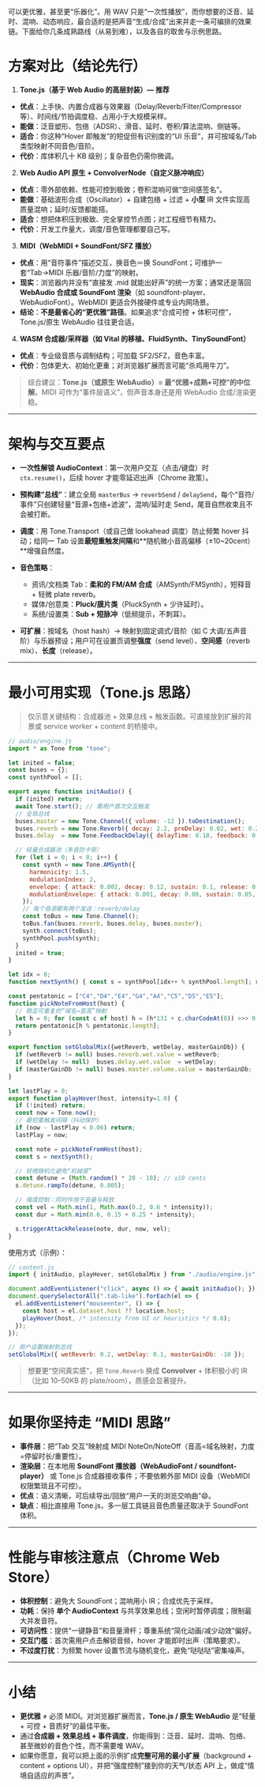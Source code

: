 可以更优雅，甚至更“乐器化”。用 WAV 只是“一次性播放”，而你想要的泛音、延时、混响、动态响应，最合适的是把声音“生成/合成”出来并走一条可编排的效果链。下面给你几条成熟路线（从易到难），以及各自的取舍与示例思路。

# 方案对比（结论先行）

1. **Tone.js（基于 Web Audio 的高层封装）— 推荐**

* **优点**：上手快、内置合成器与效果器（Delay/Reverb/Filter/Compressor 等）、时间线/节拍调度稳、占用小于大规模采样。
* **能做**：泛音塑形、包络（ADSR）、滑音、延时、卷积/算法混响、侧链等。
* **适合**：你这种“Hover 即触发”的短促但有识别度的“UI 乐音”，并可按域名/Tab 类型映射不同音色/音阶。
* **代价**：库体积几十 KB 级别；复杂音色仍需你微调。

2. **Web Audio API 原生 + ConvolverNode（自定义脉冲响应）**

* **优点**：零外部依赖、性能可控到极致；卷积混响可做“空间感签名”。
* **能做**：基础波形合成（Oscillator）+ 自建包络 + 过滤 + **小型** IR 文件实现高质量混响；延时/反馈都能搭。
* **适合**：想把体积压到极致、完全掌控节点图；对工程细节有精力。
* **代价**：开发工作量大，调度/音色管理都要自己写。

3. **MIDI（WebMIDI + SoundFont/SFZ 播放）**

* **优点**：用“音符事件”描述交互，换音色＝换 SoundFont；可维护一套“Tab→MIDI 乐器/音阶/力度”的映射。
* **现实**：浏览器内并没有“直接发 .mid 就能出好声”的统一方案；通常还是落回 **WebAudio 合成或 SoundFont 渲染**（如 soundfont-player、WebAudioFont）。WebMIDI 更适合外接硬件或专业内网场景。
* **结论**：**不是最省心的“更优雅”路径**。如果追求“合成可控 + 体积可控”，Tone.js/原生 WebAudio 往往更合适。

4. **WASM 合成器/采样器（如 Vital 的移植、FluidSynth、TinySoundFont）**

* **优点**：专业级音质与调制结构；可加载 SF2/SFZ，音色丰富。
* **代价**：包体更大、初始化更重；对浏览器扩展而言可能“杀鸡用牛刀”。

> 综合建议：**Tone.js（或原生 WebAudio）= 最“优雅+成熟+可控”的中位解**。MIDI 可作为“事件层语义”，但声音本身还是用 WebAudio 合成/渲染更稳。

---

# 架构与交互要点

* **一次性解锁 AudioContext**：第一次用户交互（点击/键盘）时 `ctx.resume()`，后续 hover 才能零延迟出声（Chrome 政策）。
* **预构建“总线”**：建立全局 `masterBus` → `reverbSend` / `delaySend`，每个“音符/事件”只创建轻量“音源+包络+滤波”，混响/延时走 Send，尾音自然收束且不会被打断。
* **调度**：用 Tone.Transport（或自己做 lookahead 调度）防止频繁 hover 抖动；给同一 Tab 设置**最短重触发间隔**和\*\*随机微小音高偏移（±10\~20cent）\*\*增强自然度。
* **音色策略**：

  * 资讯/文档类 Tab：**柔和的 FM/AM 合成**（AMSynth/FMSynth），短释音 + 轻微 plate reverb。
  * 媒体/创意类：**Pluck/膜片类**（PluckSynth + 少许延时）。
  * 系统/设置类：**Sub + 短脉冲**（低频提示，不刺耳）。
* **可扩展**：按域名（host hash）→ 映射到固定调式/音阶（如 C 大调/五声音阶）与乐器预设；用户可在设置页调整**强度**（send level）、**空间感**（reverb mix）、**长度**（release）。

---

# 最小可用实现（Tone.js 思路）

> 仅示意关键结构：合成器池 + 效果总线 + 触发函数。可直接放到扩展的背景或 service worker + content 的桥接中。

```javascript
// audio/engine.js
import * as Tone from "tone";

let inited = false;
const buses = {};
const synthPool = [];

export async function initAudio() {
  if (inited) return;
  await Tone.start(); // 需用户首次交互触发
  // 全局总线
  buses.master = new Tone.Channel({ volume: -12 }).toDestination();
  buses.reverb = new Tone.Reverb({ decay: 2.2, preDelay: 0.02, wet: 0.25 }).connect(buses.master);
  buses.delay  = new Tone.FeedbackDelay({ delayTime: 0.18, feedback: 0.22, wet: 0.18 }).connect(buses.master);

  // 轻量合成器池（多音防卡顿）
  for (let i = 0; i < 8; i++) {
    const synth = new Tone.AMSynth({
      harmonicity: 1.5,
      modulationIndex: 2,
      envelope: { attack: 0.002, decay: 0.12, sustain: 0.1, release: 0.25 },
      modulationEnvelope: { attack: 0.001, decay: 0.08, sustain: 0.05, release: 0.2 }
    });
    // 每个音源都有两个发送：reverb/delay
    const toBus = new Tone.Channel();
    toBus.fan(buses.reverb, buses.delay, buses.master);
    synth.connect(toBus);
    synthPool.push(synth);
  }
  inited = true;
}

let idx = 0;
function nextSynth() { const s = synthPool[idx++ % synthPool.length]; return s; }

const pentatonic = ["C4","D4","E4","G4","A4","C5","D5","E5"];
function pickNoteFromHost(host) {
  // 稳定可重复的“域名→音高”映射
  let h = 0; for (const c of host) h = (h*131 + c.charCodeAt(0)) >>> 0;
  return pentatonic[h % pentatonic.length];
}

export function setGlobalMix({wetReverb, wetDelay, masterGainDb}) {
  if (wetReverb != null) buses.reverb.wet.value = wetReverb;
  if (wetDelay != null)  buses.delay.wet.value  = wetDelay;
  if (masterGainDb != null) buses.master.volume.value = masterGainDb;
}

let lastPlay = 0;
export function playHover(host, intensity=1.0) {
  if (!inited) return;
  const now = Tone.now();
  // 最短重触发间隔（抖动保护）
  if (now - lastPlay < 0.06) return;
  lastPlay = now;

  const note = pickNoteFromHost(host);
  const s = nextSynth();

  // 轻微随机化避免“机械感”
  const detune = (Math.random() * 20 - 10); // ±10 cents
  s.detune.rampTo(detune, 0.005);

  // 强度控制：同时作用于音量与释放
  const vel = Math.min(1, Math.max(0.2, 0.6 * intensity));
  const dur = Math.min(0.6, 0.15 + 0.25 * intensity);

  s.triggerAttackRelease(note, dur, now, vel);
}
```

使用方式（示例）：

```javascript
// content.js
import { initAudio, playHover, setGlobalMix } from "./audio/engine.js";

document.addEventListener("click", async () => { await initAudio(); }); // 首次解锁
document.querySelectorAll(".tab-like").forEach(el => {
  el.addEventListener("mouseenter", () => {
    const host = el.dataset.host ?? location.host;
    playHover(host, /* intensity from UI or heuristics */ 0.8);
  });
});

// 用户设置映射到总线
setGlobalMix({ wetReverb: 0.2, wetDelay: 0.1, masterGainDb: -10 });
```

> 想要更“空间真实感”，把 `Tone.Reverb` 换成 **Convolver** + 体积极小的 IR（比如 10–50KB 的 plate/room），质感会显著提升。

---

# 如果你坚持走 “MIDI 思路”

* **事件层**：把“Tab 交互”映射成 MIDI NoteOn/NoteOff（音高=域名映射，力度=停留时长/重要性）。
* **渲染层**：在本地用 **SoundFont 播放器（WebAudioFont / soundfont-player）** 或 Tone.js 合成器接收事件；不要依赖外部 MIDI 设备（WebMIDI 权限繁琐且不可控）。
* **优点**：语义清晰，可后续导出/回放“用户一天的浏览交响曲”😄。
* **缺点**：相比直接用 Tone.js，多一层工具链且音色质量还取决于 SoundFont 体积。

---

# 性能与审核注意点（Chrome Web Store）

* **体积控制**：避免大 SoundFont；混响用小 IR；合成优先于采样。
* **功耗**：保持 **单个 AudioContext** 与共享效果总线；空闲时暂停调度；限制最大并发音符。
* **可访问性**：提供“一键静音”和音量滑杆；尊重系统“简化动画/减少动效”偏好。
* **交互门槛**：首次需用户点击解锁音频，hover 才能即时出声（策略要求）。
* **不过度打扰**：为频繁 hover 设置节流与随机变化，避免“哒哒哒”密集噪声。

---

# 小结

* **更优雅** ≠ 必须 MIDI。对浏览器扩展而言，**Tone.js / 原生 WebAudio** 是“轻量 + 可控 + 音质好”的最佳平衡。
* 通过**合成器 + 效果总线 + 事件调度**，你能得到：泛音、延时、混响、包络、甚至微妙的音色个性，而不需要堆 WAV。
* 如果你愿意，我可以把上面的示例扩成**完整可用的最小扩展**（background + content + options UI），并把“强度控制”接到你的天气/状态 API 上，做成“情境自适应的声景”。
